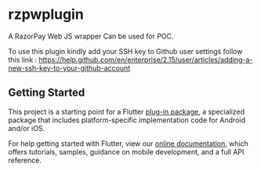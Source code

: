 # rzpwplugin

A RazorPay Web JS wrapper
Can be used for POC. 

To use this plugin kindly add your SSH key to Github user settings
follow this link :
https://help.github.com/en/enterprise/2.15/user/articles/adding-a-new-ssh-key-to-your-github-account


## Getting Started

This project is a starting point for a Flutter
[plug-in package](https://flutter.dev/developing-packages/),
a specialized package that includes platform-specific implementation code for
Android and/or iOS.

For help getting started with Flutter, view our 
[online documentation](https://flutter.dev/docs), which offers tutorials, 
samples, guidance on mobile development, and a full API reference.

